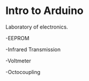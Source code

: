 # Intro to Arduino

Laboratory of electronics.

 -EEPROM
 
 -Infrared Transmission
 
 -Voltmeter
 
 -Octocoupling
  
